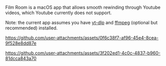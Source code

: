 Film Room is a macOS app that allows smooth rewinding through Youtube videos, which Youtube currently does not support.

Note: the current app assumes you have [yt-dlp](https://github.com/yt-dlp/yt-dlp) and [ffmpeg](https://formulae.brew.sh/formula/ffmpeg) (optional but recommended) installed.


https://github.com/user-attachments/assets/0f6c38f7-af96-45e4-8cea-9f528e8dd87e


https://github.com/user-attachments/assets/3f202ed1-4c0c-4837-b960-81dcca843a70

